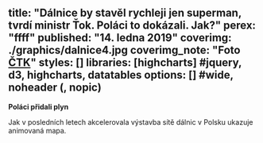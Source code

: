 ﻿title: "Dálnice by stavěl rychleji jen superman, tvrdí ministr Ťok. Poláci to dokázali. Jak?"
perex: "ffff"
published: "14. ledna 2019"
coverimg: ./graphics/dalnice4.jpg
coverimg_note: "Foto <a href='#'>ČTK</a>"
styles: []
libraries: [highcharts] #jquery, d3, highcharts, datatables
options: [] #wide, noheader (, nopic)
---

<div id="container"></div>


<left>
	<strong>Poláci přidali plyn</strong>
	<p>
		Jak v posledních letech akcelerovala výstavba sítě dálnic v Polsku ukazuje animovaná mapa. 
	</p>
</left>

